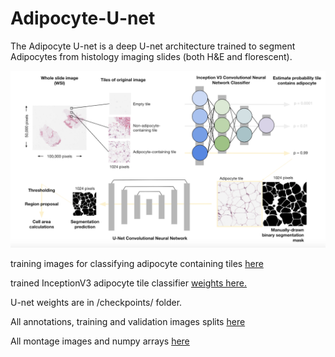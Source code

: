 # Adipocyte-U-net

The Adipocyte U-net is a deep U-net architecture trained to segment Adipocytes from histology imaging slides (both H&E and florescent). 

![alt text](overview.png)

training images for classifying adipocyte containing tiles [here](https://drive.google.com/open?id=1hsmMGTQSOvicUr50fiCol_Gr5z8U0koC)

trained InceptionV3 adipocyte tile classifier [weights here.](https://drive.google.com/open?id=1dGZ1amjkRfRzSO9etWwtsadylG6wGvF0)

U-net weights are in /checkpoints/ folder.

All annotations, training and validation images splits [here](https://drive.google.com/open?id=1MDY_CYcLSKbCrjMBvGZ5sFaqh5rRmrRk)

All montage images and numpy arrays [here](https://drive.google.com/open?id=1qCb13kFdN3mxukcnz7IwfarfaZU3ygsr)
